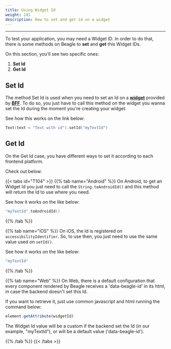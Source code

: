```yaml
---
title: Using Widget Id
weight: 241
description: How to set and get id on a widget
---
```


---

To test your application, you may need a Widget ID. In order to do that, there is some methods on Beagle to **set** and **get** this Widget IDs.

On this section, you'll see two specific ones:

1. **Set Id**
2. **Get Id**

## Set Id

The method Set Id is used when you need to set an Id on a [**widget**](/docs/api/widget)  provided by [**BFF**](/docs/key-concepts#backend-for-frontend). To do so, you just have to call this method on the widget you wanna set the Id during the moment you're creating your widget. 

See how this works on the link below:


```kotlin
Text(text = "Text with id").setId("myTextId")
```

## Get Id

On the Get Id case, you have different ways to set it according to each frontend platform.

Check out below: 

{{< tabs id="T104" >}}
{{% tab name="Android" %}}
On Android, to get an Widget Id you just need to call the `String.toAndroidId()` and this method will return the Id to use where you need. 

See how it works on the like below: 
 

```kotlin
"myTextId".toAndroidId()
```
{{% /tab %}}

{{% tab name="iOS" %}}
On iOS, the Id is registered on `accessibilityIdentifier`. So, to use then, you just need to use the same value used on `setId()`.

See how it works on the like below:

```swift
"myTextId"
```
{{% /tab %}}

{{% tab name="Web" %}}
On Web, there is a default configuration that every component rendered by Beagle receives a 'data-beagle-id' in its html, in case the backend doesn't set this Id.

If you want to retrieve it, just use common javascript and html running the command below:

```javascript
element.getAttribute(widgetId)
```

The Widget Id value will be a custom if the backend set the Id \(in our example, "myTextId"\), or will be a default value \('data-beagle-id'\).

{{% /tab %}}
{{< /tabs >}}
